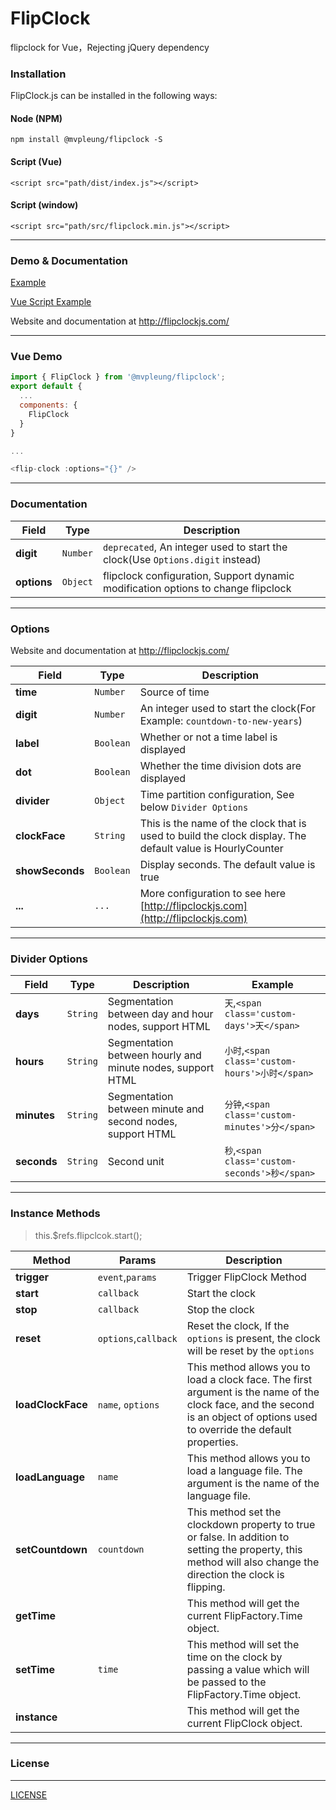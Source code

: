 # FlipClock

flipclock for Vue，Rejecting jQuery dependency

### Installation

FlipClock.js can be installed in the following ways:

#### Node (NPM)

    npm install @mvpleung/flipclock -S

#### Script (Vue)

    <script src="path/dist/index.js"></script>

#### Script (window)

    <script src="path/src/flipclock.min.js"></script>

---

### Demo & Documentation

[Example](https://github.com/mvpleung/vue-flipclock/tree/master/examples)

[Vue Script Example](https://github.com/mvpleung/vue-flipclock/tree/master/examples/base-vue.html)

Website and documentation at http://flipclockjs.com/

---

### Vue Demo

```js
import { FlipClock } from '@mvpleung/flipclock';
export default {
  ...
  components: {
    FlipClock
  }
}

...

<flip-clock :options="{}" />
```

---

### Documentation

| Field       | Type     | Description                                                                       |
| ----------- | -------- | --------------------------------------------------------------------------------- |
| **digit**   | `Number` | `deprecated`, An integer used to start the clock(Use `Options.digit` instead)     |
| **options** | `Object` | flipclock configuration, Support dynamic modification options to change flipclock |

---

### Options

Website and documentation at http://flipclockjs.com/

| Field       | Type      | Description                                                               |
| ----------- | --------- | ------------------------------------------------------------------------- |
| **time**    | `Number`  | Source of time                                                            |
| **digit**   | `Number`  | An integer used to start the clock(For Example: `countdown-to-new-years`) |
| **label**   | `Boolean` | Whether or not a time label is displayed                                  |
| **dot**     | `Boolean` | Whether the time division dots are displayed                              |
| **divider** | `Object`  | Time partition configuration, See below `Divider Options`                 |
| **clockFace** | `String`  | This is the name of the clock that is used to build the clock display. The default value is HourlyCounter                 |
| **showSeconds** | `Boolean`  | Display seconds. The default value is true                 |
| **...**     | `...`     | More configuration to see here [http://flipclockjs.com](http://flipclockjs.com)                                                  |

---

### Divider Options

| Field       | Type     | Description                                                | Example                                         |
| ----------- | -------- | ---------------------------------------------------------- | ----------------------------------------------- |
| **days**    | `String` | Segmentation between day and hour nodes, support HTML      | `天`,`<span class='custom-days'>天</span>`      |
| **hours**   | `String` | Segmentation between hourly and minute nodes, support HTML | `小时`,`<span class='custom-hours'>小时</span>` |
| **minutes** | `String` | Segmentation between minute and second nodes, support HTML | `分钟`,`<span class='custom-minutes'>分</span>` |
| **seconds** | `String` | Second unit                                                | `秒`,`<span class='custom-seconds'>秒</span>`   |

---

### Instance Methods

> this.$refs.flipclcok.start();

| Method             | Params               | Description                                                                                                                                                                    |
| ----------------- | -------------------- | ------------------------------------------------------------------------------------------------------------------------------------------------------------------------------ |
| **trigger**       | `event`,`params`     | Trigger FlipClock Method                                                                                                                                                       |
| **start**         | `callback`           | Start the clock                                                                                                                                                                |
| **stop**          | `callback`           | Stop the clock                                                                                                                                                                 |
| **reset**         | `options`,`callback` | Reset the clock, If the `options` is present, the clock will be reset by the `options`                                                                                         |
| **loadClockFace** | `name`, `options`    | This method allows you to load a clock face. The first argument is the name of the clock face, and the second is an object of options used to override the default properties. |
| **loadLanguage**  | `name`               | This method allows you to load a language file. The argument is the name of the language file.                                                                                 |
| **setCountdown**  | `countdown`          | This method set the clockdown property to true or false. In addition to setting the property, this method will also change the direction the clock is flipping.                |
| **getTime**       |                      | This method will get the current FlipFactory.Time object.                                                                                                                      |
| **setTime**       | `time`               | This method will set the time on the clock by passing a value which will be passed to the FlipFactory.Time object.                                                             |
| **instance**      |                      | This method will get the current FlipClock object.                                                                                                                             |

---

### License

---

[LICENSE](https://github.com/mvpleung/vue-flipclock/blob/master/LICENSE)
